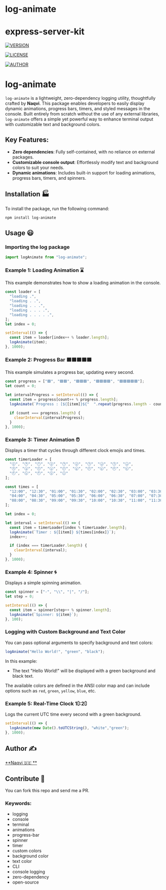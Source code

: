# log-animate
# express-server-kit

[![VERSION](https://img.shields.io/badge/version-1.0.1-brightgreen)](https://www.npmjs.com/package/log-animate)

[![LICENSE](https://img.shields.io/badge/LICENSE-MIT-orange)](https://www.npmjs.com/package/log-animate)

[![AUTHOR](https://img.shields.io/badge/AUTHOR-NAQVI-yellow)](https://www.npmjs.com/package/log-animate)

# log-animate

`log-animate` is a lightweight, zero-dependency logging utility, thoughtfully crafted by **Naqvi**. This package enables developers to easily display dynamic animations, progress bars, timers, and styled messages in the console. Built entirely from scratch without the use of any external libraries, `log-animate` offers a simple yet powerful way to enhance terminal output with customizable text and background colors.

## Key Features:
- **Zero dependencies**: Fully self-contained, with no reliance on external packages.
- **Customizable console output**: Effortlessly modify text and background colors to suit your needs.
- **Dynamic animations**: Includes built-in support for loading animations, progress bars, timers, and spinners.


## Installation 🏭

To install the package, run the following command:

```bash
npm install log-animate
```

## Usage 😃

### Importing the log package

```javascript
import logAnimate from "log-animate";
```

### Example 1: Loading Animation ⌛

This example demonstrates how to show a loading animation in the console.

```javascript
const loader = [
  "loading .",
  "loading . .",
  "loading . . .",
  "loading . . . .",
  "loading . . . . .",
];
let index = 0;

setInterval(() => {
  const item = loader[index++ % loader.length];
  logAnimate(item);
}, 1000);
```

### Example 2: Progress Bar 🟩🟩🟩🟩🟩

This example simulates a progress bar, updating every second.

```javascript
const progress = ["🟩", "🟩🟩", "🟩🟩🟩", "🟩🟩🟩🟩", "🟩🟩🟩🟩🟩"];
let count = 0;

let intervalProgress = setInterval(() => {
  const item = progress[count++ % progress.length];
  logAnimate(`Progress : [${[item]}${"  ".repeat(progress.length - count)}] ${count * 20}%`);
  
  if (count === progress.length) {
    clearInterval(intervalProgress);
  }
}, 1000);
```

### Example 3: Timer Animation ⏰

Displays a timer that cycles through different clock emojis and times.

```javascript
const timerLoader = [
  "🕧", "🕐", "🕛", "🕜", "🕑", "🕝", "🕒", "🕞", "🕓", "🕟", 
  "🕔", "🕠", "🕕", "🕡", "🕖", "🕢", "🕗", "🕣", "🕘", "🕤",
  "🕙", "🕥", "🕚", "🕦", "🕧"
];

const times = [
  "12:00", "12:30", "01:00", "01:30", "02:00", "02:30", "03:00", "03:30",
  "04:00", "04:30", "05:00", "05:30", "06:00", "06:30", "07:00", "07:30",
  "08:00", "08:30", "09:00", "09:30", "10:00", "10:30", "11:00", "11:30", "12:00"
];

let index = 0;

let interval = setInterval(() => {
  const item = timerLoader[index % timerLoader.length];
  logAnimate(`Timer : ${[item]} ${times[index]}`);
  index++;

  if (index === timerLoader.length) {
    clearInterval(interval);
  }
}, 1000);
```

### Example 4: Spinner 🌀

Displays a simple spinning animation.

```javascript
const spinner = ["-", "\\", "|", "/"];
let step = 0;

setInterval(() => {
  const item = spinner[step++ % spinner.length];
  logAnimate(`Spinner: ${item}`);
}, 100);
```

### Logging with Custom Background and Text Color

You can pass optional arguments to specify background and text colors:

```javascript
logAnimate("Hello World!", "green", "black");
```

In this example:
- The text "Hello World!" will be displayed with a green background and black text.

The available colors are defined in the ANSI color map and can include options such as `red`, `green`, `yellow`, `blue`, etc.

### Example 5: Real-Time Clock 1⩇:2⩇

Logs the current UTC time every second with a green background.

```javascript
setInterval(() => {
  logAnimate(new Date().toUTCString(), "white","green");
}, 1000);
```
## Author ✍️
[**Naqvi 🇩🇪  **](https://github.com/nrcool)

## Contribute 🤝

You can fork this repo and send me a PR.


### Keywords:
- logging
- console
- terminal
- animations
- progress-bar
- spinner
- timer
- custom colors
- background color
- text color
- CLI
- console logging
- zero-dependency
- open-source

